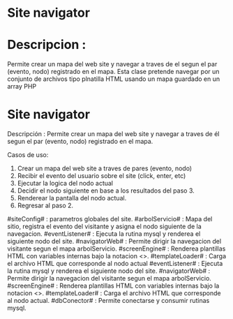 Site navigator
==============

Descripcion    :
=======
Permite crear un mapa del web site y navegar a traves de el segun el par (evento, nodo) registrado en el mapa.
Esta clase pretende navegar por un conjunto de archivos tipo plnatilla HTML
usando un mapa guardado en un array PHP



Site navigator
==============

Descripción    : Permite crear un mapa del web site y navegar a traves de él segun el par (evento, nodo) registrado en el mapa.

Casos de uso:

1. Crear un mapa del web site a traves de pares (evento, nodo)
2. Recibir el evento del usuario sobre el site (click, enter, etc)
3. Ejecutar la logica del nodo actual
4. Decidir el nodo siguiente en base a los resultados del paso 3.
5. Renderear la pantalla del nodo actual.
6. Regresar al paso 2.

#siteConfig# : parametros globales del site.
#arbolServicio# : Mapa del sitio, registra el evento del visitante y asigna el nodo siguiente de la navegacion.
#eventListener# : Ejecuta la rutina mysql y renderea el siguiente nodo del site.
#navigatorWeb# : Permite dirigir la navegacion del visitante segun el mapa arbolServicio.
#screenEngine# : Renderea plantillas HTML con variables internas bajo la notacion <<variable>>.
#templateLoader# : Carga el archivo HTML que corresponde al nodo actual
#eventListener# : Ejecuta la rutina mysql y renderea el siguiente nodo del site.
#navigatorWeb# : Permite dirigir la navegacion del visitante segun el mapa arbolServicio.
#screenEngine# : Renderea plantillas HTML con variables internas bajo la notacion <<variable>>.
#templateLoader# : Carga el archivo HTML que corresponde al nodo actual.
#dbConector# : Permite conectarse y consumir rutinas mysql.
